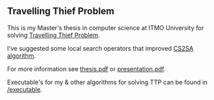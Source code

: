 ## Travelling Thief Problem
This is my Master's thesis in computer science at ITMO University for solving [Travelling Thief Problem](https://cs.adelaide.edu.au/~zbyszek/Papers/TTP.pdf).

I've suggested some local search operators that improved [CS2SA algorithm](https://github.com/yafrani/ttplab).

For more information see [thesis.pdf](./docs/thesis.pdf) or [presentation.pdf](./docs/presentation.pdf).

Executable's for my & other algorithms for solving TTP can be found in [/executable](./executable).
